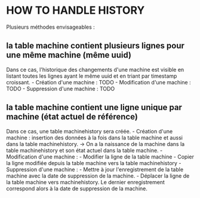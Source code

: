 # HOW TO HANDLE HISTORY

Plusieurs méthodes envisageables :

## la table machine contient plusieurs lignes pour une même machine (même uuid)
Dans ce cas, l'historique des changements d'une machine est visible en
listant toutes les lignes ayant le même uuid et en triant par timestamp
croissant.
	- Création d'une machine :
		TODO
	- Modification d'une machine :
		TODO
	- Suppression d'une machine :
		TODO

## la table machine contient une ligne unique par machine (état actuel de référence)
Dans ce cas, une table machinehistory sera créée.
	- Création d'une machine :
		insertion des données à la fois dans la table machine et aussi dans la
		table machinehistory. -> On a la naissance de la machine dans la table
		machinehistory et son état actuel dans la table machine.
	- Modification d'une machine :
		- Modifier la ligne de la table machine
		- Copier la ligne modifiée depuis la table machine vers la table
		  machinehistory
	- Suppression d'une machine :
		- Mettre à jour l'enregistrement de la table machine avec la date de
		  suppression de la machine.
		- Déplacer la ligne de la table machine vers machinehistory. Le dernier
		enregistrement correspond alors à la date de suppression de la machine.
